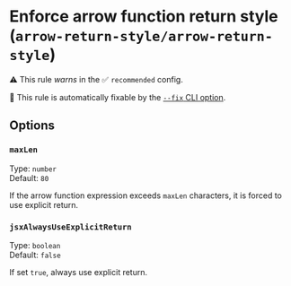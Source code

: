 # Enforce arrow function return style (`arrow-return-style/arrow-return-style`)

⚠️ This rule _warns_ in the ✅ `recommended` config.

🔧 This rule is automatically fixable by the [`--fix` CLI option](https://eslint.org/docs/latest/user-guide/command-line-interface#--fix).

<!-- end auto-generated rule header -->

## Options

### `maxLen`

Type: `number`\
Default: `80`

If the arrow function expression exceeds `maxLen` characters, it is forced to use explicit return.

### `jsxAlwaysUseExplicitReturn`

Type: `boolean`\
Default: `false`

If set `true`, always use explicit return.
